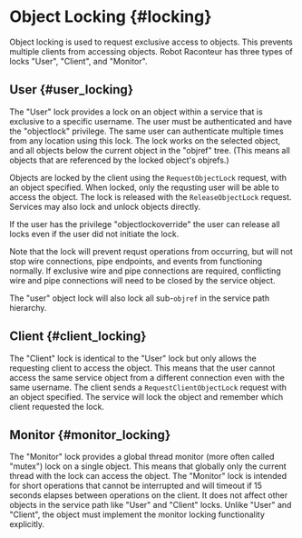 # Object Locking {#locking}

Object locking is used to request exclusive access to objects. This prevents multiple clients from accessing objects. Robot Raconteur has three types of locks "User", "Client", and "Monitor".

## User {#user_locking}

The "User" lock provides a lock on an object within a service that is exclusive to a specific username.  The user must be authenticated and have the "objectlock" privilege.  The same user can authenticate multiple times from any location using this lock.  The lock works on the selected object, and all objects below the current object in the "objref" tree. (This means all objects that are referenced by the locked object's objrefs.)

Objects are locked by the client using the `RequestObjectLock` request, with an object specified. When locked, only the requsting user will be able to access the object. The lock is released with the `ReleaseObjectLock` request. Services may also lock and unlock objects directly.

If the user has the privilege "objectlockoverride" the user can release all locks even if the user did not initiate the lock.

Note that the lock will prevent requst operations from occurring, but will not stop wire connections, pipe endpoints, and events from functioning normally.  If exclusive wire and pipe connections are required, conflicting wire and pipe connections will need to be closed by the service object.

The "user" object lock will also lock all sub-`objref` in the service path hierarchy.

## Client {#client_locking}

The "Client" lock is identical to the "User" lock but only allows the requesting client to access the object.  This means that the user cannot access the same service object from a different connection even with the same username. The client sends a `RequestClientObjectLock` request with an object specified. The service will lock the object and remember which client requested the lock.

## Monitor {#monitor_locking}

The "Monitor" lock provides a global thread monitor (more often called "mutex") lock on a single object.  This means that globally only the current thread with the lock can access the object.  The "Monitor" lock is intended for short operations that cannot be interrupted and will timeout if 15 seconds elapses between operations on the client.  It does not affect other objects in the service path like "User" and "Client" locks.  Unlike "User" and "Client", the object must implement the monitor locking functionality explicitly.
